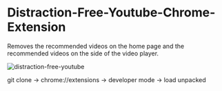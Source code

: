 # Distraction-Free-Youtube-Chrome-Extension

Removes the recommended videos on the home page and the recommended videos on the side of the video player.

![distraction-free-youtube](https://github.com/quinn-caverly/Distraction-Free-Youtube-Chrome-Extension/assets/80597041/49c42ff8-9fd7-405b-a0f9-e7b0d016565d)

git clone -> chrome://extensions -> developer mode -> load unpacked
